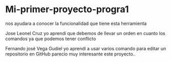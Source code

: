 # Mi-primer-proyecto-progra1
nos ayudara a conocer la funcionalidad que tiene esta herramienta

Jose Leonel Cruz
yo aprendí que debemos de llevar un orden en cuanto los comandos
ya que podemos tener conflicto
 
Fernando josé Vega Gudiel
yo aprendí a usar varios comando para editar un repositorio en GitHub 
parecio muy interesante este proyecto..
